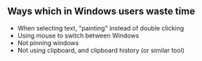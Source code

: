 ## Ways which in Windows users waste time

* When selecting text, "painting" instead of double clicking
* Using mouse to switch between Windows
* Not pinning windows
* Not using clipboard, and clipboard history (or similar tool)
